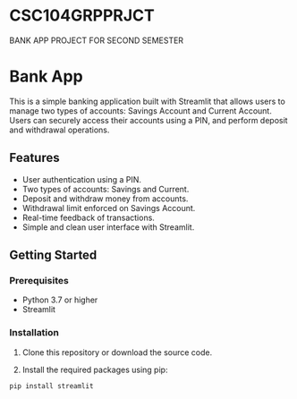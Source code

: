 # CSC104GRPPRJCT
BANK APP PROJECT FOR SECOND SEMESTER 
# Bank App

This is a simple banking application built with Streamlit that allows users to manage two types of accounts: Savings Account and Current Account. Users can securely access their accounts using a PIN, and perform deposit and withdrawal operations.

## Features

- User authentication using a PIN.
- Two types of accounts: Savings and Current.
- Deposit and withdraw money from accounts.
- Withdrawal limit enforced on Savings Account.
- Real-time feedback of transactions.
- Simple and clean user interface with Streamlit.

## Getting Started

### Prerequisites

- Python 3.7 or higher
- Streamlit

### Installation

1. Clone this repository or download the source code.

2. Install the required packages using pip:

```bash
pip install streamlit
